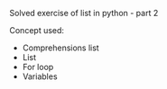Solved exercise of list in python - part 2

Concept used:
- Comprehensions list
- List
- For loop
- Variables